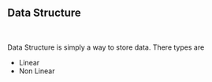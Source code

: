 <h2> Data Structure</h2>
<br>
<p> Data Structure is simply a way to store data. There types are</p>
<ul>
 <li>Linear</li>
 <li>Non Linear</li>
</u>
